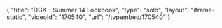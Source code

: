 {
    "title": "DGK - Summer 14 Lookbook",
    "type": "solo",
    "layout": "iframe-static",
    "videoId": "170540",
    "url": "\/tvpembed\/170540"
}